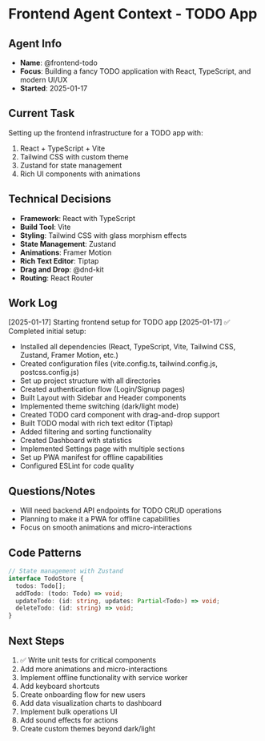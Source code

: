 # Frontend Agent Context - TODO App

## Agent Info
- **Name**: @frontend-todo
- **Focus**: Building a fancy TODO application with React, TypeScript, and modern UI/UX
- **Started**: 2025-01-17

## Current Task
Setting up the frontend infrastructure for a TODO app with:
1. React + TypeScript + Vite
2. Tailwind CSS with custom theme
3. Zustand for state management
4. Rich UI components with animations

## Technical Decisions
- **Framework**: React with TypeScript
- **Build Tool**: Vite
- **Styling**: Tailwind CSS with glass morphism effects
- **State Management**: Zustand
- **Animations**: Framer Motion
- **Rich Text Editor**: Tiptap
- **Drag and Drop**: @dnd-kit
- **Routing**: React Router

## Work Log
[2025-01-17] Starting frontend setup for TODO app
[2025-01-17] ✅ Completed initial setup:
  - Installed all dependencies (React, TypeScript, Vite, Tailwind CSS, Zustand, Framer Motion, etc.)
  - Created configuration files (vite.config.ts, tailwind.config.js, postcss.config.js)
  - Set up project structure with all directories
  - Created authentication flow (Login/Signup pages)
  - Built Layout with Sidebar and Header components
  - Implemented theme switching (dark/light mode)
  - Created TODO card component with drag-and-drop support
  - Built TODO modal with rich text editor (Tiptap)
  - Added filtering and sorting functionality
  - Created Dashboard with statistics
  - Implemented Settings page with multiple sections
  - Set up PWA manifest for offline capabilities
  - Configured ESLint for code quality

## Questions/Notes
- Will need backend API endpoints for TODO CRUD operations
- Planning to make it a PWA for offline capabilities
- Focus on smooth animations and micro-interactions

## Code Patterns
```typescript
// State management with Zustand
interface TodoStore {
  todos: Todo[];
  addTodo: (todo: Todo) => void;
  updateTodo: (id: string, updates: Partial<Todo>) => void;
  deleteTodo: (id: string) => void;
}
```

## Next Steps
1. ✅ Write unit tests for critical components
2. Add more animations and micro-interactions
3. Implement offline functionality with service worker
4. Add keyboard shortcuts
5. Create onboarding flow for new users
6. Add data visualization charts to dashboard
7. Implement bulk operations UI
8. Add sound effects for actions
9. Create custom themes beyond dark/light